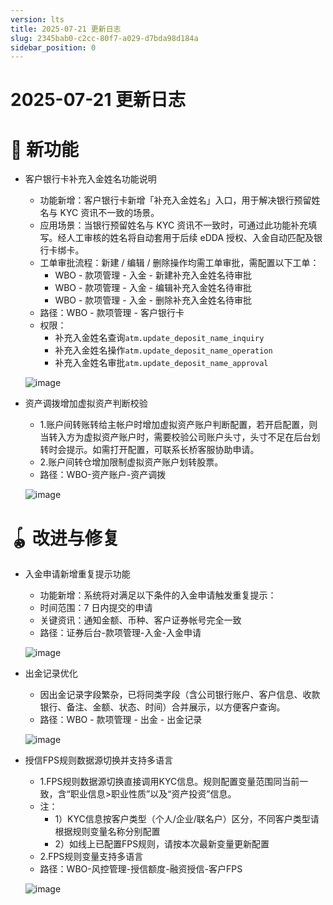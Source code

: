 ```yaml
---
version: lts
title: 2025-07-21 更新日志
slug: 2345bab0-c2cc-80f7-a029-d7bda98d184a
sidebar_position: 0
---
```



# 2025-07-21 更新日志


# 🎉 新功能

- 客户银行卡补充入金姓名功能说明
    - 功能新增：客户银行卡新增「补充入金姓名」入口，用于解决银行预留姓名与 KYC 资讯不一致的场景。
    - 应用场景：当银行预留姓名与 KYC 资讯不一致时，可通过此功能补充填写。经人工审核的姓名将自动套用于后续 eDDA 授权、入金自动匹配及银行卡绑卡。
    - 工单审批流程：新建 / 编辑 / 删除操作均需工单审批，需配置以下工单：
        - WBO - 款项管理 - 入金 - 新建补充入金姓名待审批
        - WBO - 款项管理 - 入金 - 编辑补充入金姓名待审批
        - WBO - 款项管理 - 入金 - 删除补充入金姓名待审批
    - 路径：WBO - 款项管理 - 客户银行卡
    - 权限：
        - 补充入金姓名查询`atm.update_deposit_name_inquiry`
        - 补充入金姓名操作`atm.update_deposit_name_operation`
        - 补充入金姓名审批`atm.update_deposit_name_approval`

    ![image](https://longbridge.larkenterprise.com/space/api/box/stream/download/asynccode/?code=ZjI5OGYwZmIxZjc0M2NmNzIwNjM2MzRlZjZkZWU4YjVfalZwTDFLWGNsUWR2UTRRdnFOME45SnMydVJYeHNJN0FfVG9rZW46Qlg0eGJHb3FCb0x0TUp4NGZtMWNtZlZYbk9lXzE3NTI4MDUxNTk6MTc1MjgwODc1OV9WNA)

- 资产调拨增加虚拟资产判断校验
    - 1.账户间转账转给主帐户时增加虚拟资产账户判断配置，若开启配置，则当转入方为虚拟资产账户时，需要校验公司账户头寸，头寸不足在后台划转时会提示。如需打开配置，可联系长桥客服协助申请。
    - 2.账户间转仓增加限制虚拟资产账户划转股票。
    - 路径：WBO-资产账户-资产调拨

    ![image](https://longbridge.larkenterprise.com/space/api/box/stream/download/asynccode/?code=ZDlkOGVkYTllNGI2ZDhlMGRkOGZhZjkwYjBkOGI4ZjBfcjcxVVRPU3d2ZG5qRnoweExoMXdIeExjNlR3ZE9RYk9fVG9rZW46S0taUWJFNkx3b1p1YkV4YWRON2NOMUprbmpoXzE3NTI4MDUxNTk6MTc1MjgwODc1OV9WNA)


# 🪀 改进与修复

- 入金申请新增重复提示功能
    - 功能新增：系统将对满足以下条件的入金申请触发重复提示：
    - 时间范围：7 日内提交的申请
    - 关键资讯：通知金额、币种、客户证券帐号完全一致
    - 路径：证券后台-款项管理-入金-入金申请

    ![image](https://longbridge.larkenterprise.com/space/api/box/stream/download/asynccode/?code=ZTIwNjIxODM1MDlhZTAyODhiNGY0ZGEzN2ZhZjUzNjZfY3N6eDRqRjFkZU9nTkpRaFd2cHM0SzVuam9sYWJlTjVfVG9rZW46TWhVeWJmNnlkb204RUp4djNBUWN5Ym12bm5kXzE3NTI4MDUxNTk6MTc1MjgwODc1OV9WNA)

- 出金记录优化
    - 因出金记录字段繁杂，已将同类字段（含公司银行账户、客户信息、收款银行、备注、金额、状态、时间）合并展示，以方便客户查询。
    - 路径：WBO - 款项管理 - 出金 - 出金记录

    ![image](https://longbridge.larkenterprise.com/space/api/box/stream/download/asynccode/?code=NmYxYmFkMTc5ZmJkOWJmN2NlMjg3NDE1OWY0YzVkNGNfQWY1Y3N4SGpqQ29FbjVEcmNta2N4Mk5zT0ZJS1MxZm9fVG9rZW46SDhmOWJUWDZ3b2ZvY0J4ZUdXamN0UlNvbnhoXzE3NTI4MDUxNTk6MTc1MjgwODc1OV9WNA)

- 授信FPS规则数据源切换并支持多语言
    - 1.FPS规则数据源切换直接调用KYC信息。规则配置变量范围同当前一致，含“职业信息>职业性质”以及“资产投资”信息。
    - 注：
        - 1）KYC信息按客户类型（个人/企业/联名户）区分，不同客户类型请根据规则变量名称分别配置
        - 2）如线上已配置FPS规则，请按本次最新变量更新配置
    - 2.FPS规则变量支持多语言
    - 路径：WBO-风控管理-授信额度-融资授信-客户FPS

    ![image](https://longbridge.larkenterprise.com/space/api/box/stream/download/asynccode/?code=NjgyMTk1NmFkNjllNjAyMzdiNjJmNGE2MDQ5N2E2YTRfTHEwWnAyQmd4Q0V1NkYzWVlBOXR1c013RVF2ZktQSTNfVG9rZW46WkdoM2JxNk1VbzNTRWF4VzJQbmNjNTlEbnJkXzE3NTI4MDUxNTk6MTc1MjgwODc1OV9WNA)


